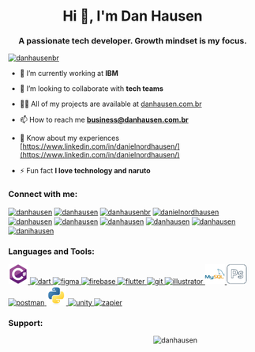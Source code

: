 <h1 align="center">Hi 👋, I'm Dan Hausen</h1>
<h3 align="center">A passionate tech developer. Growth mindset is my focus.</h3>

<p align="left"> <a href="https://twitter.com/danhausenbr" target="blank"><img src="https://img.shields.io/twitter/follow/danhausenbr?logo=twitter&style=for-the-badge" alt="danhausenbr" /></a> </p>

- 🔭 I’m currently working at **IBM**

- 👯 I’m looking to collaborate with **tech teams**

- 👨‍💻 All of my projects are available at [danhausen.com.br](danhausen.com.br)

- 📫 How to reach me **business@danhausen.com.br**

- 📄 Know about my experiences [https://www.linkedin.com/in/danielnordhausen/](https://www.linkedin.com/in/danielnordhausen/)

- ⚡ Fun fact **I love technology and naruto**

<h3 align="left">Connect with me:</h3>
<p align="left">
<a href="https://codepen.io/danhausen" target="blank"><img align="center" src="https://cdn.jsdelivr.net/npm/simple-icons@3.0.1/icons/codepen.svg" alt="danhausen" height="30" width="40" /></a>
<a href="https://dev.to/danhausen" target="blank"><img align="center" src="https://cdn.jsdelivr.net/npm/simple-icons@3.0.1/icons/dev-dot-to.svg" alt="danhausen" height="30" width="40" /></a>
<a href="https://twitter.com/danhausenbr" target="blank"><img align="center" src="https://cdn.jsdelivr.net/npm/simple-icons@3.0.1/icons/twitter.svg" alt="danhausenbr" height="30" width="40" /></a>
<a href="https://linkedin.com/in/danielnordhausen" target="blank"><img align="center" src="https://cdn.jsdelivr.net/npm/simple-icons@3.0.1/icons/linkedin.svg" alt="danielnordhausen" height="30" width="40" /></a>
<a href="https://codesandbox.com/danhausen" target="blank"><img align="center" src="https://cdn.jsdelivr.net/npm/simple-icons@3.0.1/icons/codesandbox.svg" alt="danhausen" height="30" width="40" /></a>
<a href="https://kaggle.com/danhausen" target="blank"><img align="center" src="https://cdn.jsdelivr.net/npm/simple-icons@3.0.1/icons/kaggle.svg" alt="danhausen" height="30" width="40" /></a>
<a href="https://dribbble.com/danhausen" target="blank"><img align="center" src="https://cdn.jsdelivr.net/npm/simple-icons@3.0.1/icons/dribbble.svg" alt="danhausen" height="30" width="40" /></a>
<a href="https://www.hackerrank.com/danhausen" target="blank"><img align="center" src="https://cdn.jsdelivr.net/npm/simple-icons@3.0.1/icons/hackerrank.svg" alt="danhausen" height="30" width="40" /></a>
<a href="https://www.leetcode.com/danhausen" target="blank"><img align="center" src="https://cdn.jsdelivr.net/npm/simple-icons@3.0.1/icons/leetcode.svg" alt="danhausen" height="30" width="40" /></a>
<a href="https://www.topcoder.com/members/danihausen" target="blank"><img align="center" src="https://cdn.jsdelivr.net/npm/simple-icons@3.0.1/icons/topcoder.svg" alt="danihausen" height="30" width="40" /></a>
</p>

<h3 align="left">Languages and Tools:</h3>
<p align="left"> <a href="https://www.w3schools.com/cs/" target="_blank"> <img src="https://raw.githubusercontent.com/devicons/devicon/master/icons/csharp/csharp-original.svg" alt="csharp" width="40" height="40"/> </a> <a href="https://dart.dev" target="_blank"> <img src="https://www.vectorlogo.zone/logos/dartlang/dartlang-icon.svg" alt="dart" width="40" height="40"/> </a> <a href="https://www.figma.com/" target="_blank"> <img src="https://www.vectorlogo.zone/logos/figma/figma-icon.svg" alt="figma" width="40" height="40"/> </a> <a href="https://firebase.google.com/" target="_blank"> <img src="https://www.vectorlogo.zone/logos/firebase/firebase-icon.svg" alt="firebase" width="40" height="40"/> </a> <a href="https://flutter.dev" target="_blank"> <img src="https://www.vectorlogo.zone/logos/flutterio/flutterio-icon.svg" alt="flutter" width="40" height="40"/> </a> <a href="https://git-scm.com/" target="_blank"> <img src="https://www.vectorlogo.zone/logos/git-scm/git-scm-icon.svg" alt="git" width="40" height="40"/> </a> <a href="https://www.adobe.com/in/products/illustrator.html" target="_blank"> <img src="https://www.vectorlogo.zone/logos/adobe_illustrator/adobe_illustrator-icon.svg" alt="illustrator" width="40" height="40"/> </a> <a href="https://www.mysql.com/" target="_blank"> <img src="https://raw.githubusercontent.com/devicons/devicon/master/icons/mysql/mysql-original-wordmark.svg" alt="mysql" width="40" height="40"/> </a> <a href="https://www.photoshop.com/en" target="_blank"> <img src="https://raw.githubusercontent.com/devicons/devicon/master/icons/photoshop/photoshop-line.svg" alt="photoshop" width="40" height="40"/> </a> <a href="https://postman.com" target="_blank"> <img src="https://www.vectorlogo.zone/logos/getpostman/getpostman-icon.svg" alt="postman" width="40" height="40"/> </a> <a href="https://www.python.org" target="_blank"> <img src="https://raw.githubusercontent.com/devicons/devicon/master/icons/python/python-original.svg" alt="python" width="40" height="40"/> </a> <a href="https://unity.com/" target="_blank"> <img src="https://www.vectorlogo.zone/logos/unity3d/unity3d-icon.svg" alt="unity" width="40" height="40"/> </a> <a href="https://zapier.com" target="_blank"> <img src="https://www.vectorlogo.zone/logos/zapier/zapier-icon.svg" alt="zapier" width="40" height="40"/> </a> </p>

<h3 align="left">Support:</h3>
<p><a href="https://www.buymeacoffee.com/danhausen"> <img align="right" src="https://cdn.buymeacoffee.com/buttons/v2/default-yellow.png" height="50" width="210" alt="danhausen" /></a></p><br><br>
